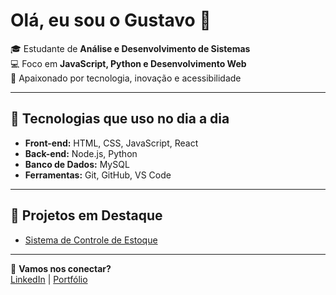 # Olá, eu sou o Gustavo 👋

🎓 Estudante de **Análise e Desenvolvimento de Sistemas**  
💻 Foco em **JavaScript, Python e Desenvolvimento Web**  
🚀 Apaixonado por tecnologia, inovação e acessibilidade  

---

## 🚀 Tecnologias que uso no dia a dia
- **Front-end:** HTML, CSS, JavaScript, React  
- **Back-end:** Node.js, Python  
- **Banco de Dados:** MySQL  
- **Ferramentas:** Git, GitHub, VS Code  

---

## 📌 Projetos em Destaque
- [Sistema de Controle de Estoque](https://github.com/Gks354/gerenciamento-de-estoque)

---

💬 **Vamos nos conectar?**  
[LinkedIn](https://www.linkedin.com/in/gustavo-de-lima-gon%C3%A7alves-43648a320) | [Portfólio](https://github.com/Gks354)
